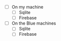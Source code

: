 - [ ] On my machine
	- [ ] Sqlite
	- [ ] Firebase
- [ ] On the Blue machines
	- [ ] Sqlite
	- [ ] Firebase